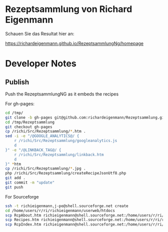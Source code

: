 
# Rezeptsammlung von Richard Eigenmann

Schauen Sie das Resultat hier an:

https://richardeigenmann.github.io/RezeptsammlungNg/homepage


# Developer Notes

## Publish

Push the RezeptsammlungNG as it embeds the recipes

For gh-pages:

```bash
cd /tmp/
git clone -b gh-pages git@github.com:richardeigenmann/Rezeptsammlung.git
cd /tmp/Rezeptsammlung
git checkout gh-pages
cp /richi/Src/Rezeptsammlung/*.htm .
sed -i -e "/@GOOGLE_ANALYTICS@/ { 
    r /richi/Src/Rezeptsammlung/googleanalytics.js
    d
}" -e "/@LINKBACK_TAG@/ {
    r /richi/Src/Rezeptsammlung/linkback.htm
    d
}" *htm
cp /richi/Src/Rezeptsammlung/*.jpg .
php /richi/Src/Rezeptsammlung/createRecipeJsonUtf8.php
git add .
git commit -m "update"
git push
```

For Sourceforge

```bash
ssh -t richieigenmann,j-po@shell.sourceforge.net create
cd /home/users/r/ri/richieigenmann/userweb/htdocs
scp RcpAbout.htm richieigenmann@shell.sourceforge.net:/home/users/r/ri/richieigenmann/userweb/htdocs/
scp Recipes.htm richieigenmann@shell.sourceforge.net:/home/users/r/ri/richieigenmann/userweb/htdocs/
scp RcpIndex.htm richieigenmann@shell.sourceforge.net:/home/users/r/ri/richieigenmann/userweb/htdocs/
```